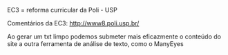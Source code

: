 EC3 = reforma curricular da Poli - USP

Comentários da EC3: http://www8.poli.usp.br/

Ao gerar um txt limpo podemos submeter mais eficazmente o conteúdo do site a outra ferramenta de análise de texto, como o ManyEyes